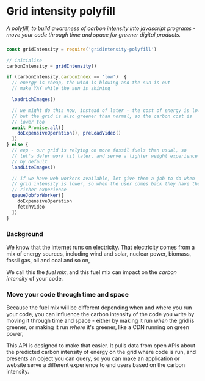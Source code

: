 
# Grid intensity polyfill

_A polyfill, to build awareness of carbon intensity into javascript programs - move your code through time and space for greener digital products._

###

```js
const gridIntensity = require('gridintensity-polyfill')

// initialise
carbonIntensity = gridIntensity()

if (carbonIntensity.carbonIndex == 'low')  {
  // energy is cheap, the wind is blowing and the sun is out
  // make YAY while the sun is shining

  loadrichImages()

  // we might do this now, instead of later - the cost of energy is low,
  // but the grid is also greener than normal, so the carbon cost is
  // lower too
  await Promise.all([
    doExpensiveOperation(), preLoadVideo()
  ])
} else {
  // eep - our grid is relying on more fossil fuels than usual, so
  // let's defer work til later, and serve a lighter weight experience
  // by default
  loadLiteImages()

  // if we have web workers available, let give them a job to do when
  // grid intensity is lower, so when the user comes back they have the
  // richer experience
  queueJobforWorker([
    doExpensiveOperation
    fetchVideo
  ])
}
```


### Background


We know that the internet runs on electricity. That electricity comes from a mix of energy sources, including wind and solar, nuclear power, biomass, fossil gas, oil and coal and so on,

We call this the *fuel mix*, and this fuel mix can impact on the *carbon intensity* of your code.

### Move your code through time and space

Because the fuel mix will be different depending when and where you run your code, you can influence the carbon intensity of the code you write by moving it through time and space - either by making it run *when* the grid is greener, or making it run *where* it's greener, like a CDN running on green power,

This API is designed to make that easier. It pulls data from open APIs about the predicted carbon intensity of energy on the grid where code is run, and presents an object you can query, so you can make an application or website serve a different experience to end users based on the carbon intensity.

